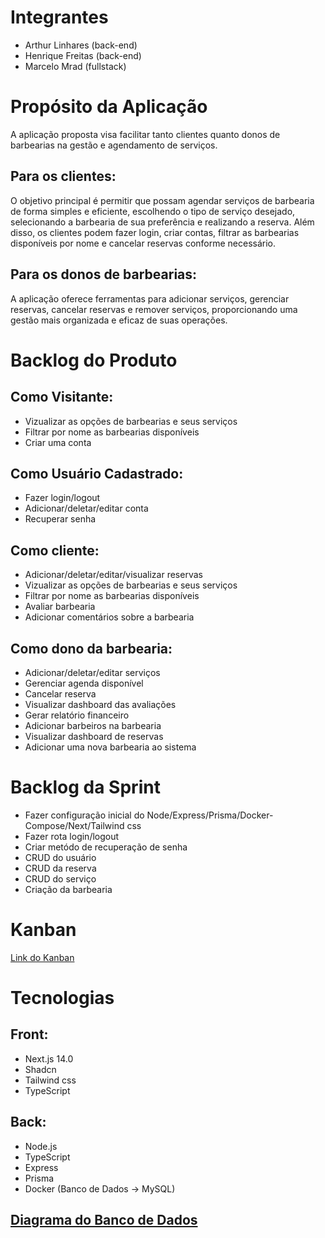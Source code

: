 # Integrantes
- Arthur Linhares (back-end)
- Henrique Freitas (back-end)
- Marcelo Mrad (fullstack)

# Propósito da Aplicação

A aplicação proposta visa facilitar tanto clientes quanto donos de barbearias na gestão e agendamento de serviços. 

## Para os clientes:

O objetivo principal é permitir que possam agendar serviços de barbearia de forma simples e eficiente, escolhendo o tipo de serviço desejado, selecionando a barbearia de sua preferência e realizando a reserva. Além disso, os clientes podem fazer login, criar contas, filtrar as barbearias disponíveis por nome e cancelar reservas conforme necessário.

## Para os donos de barbearias:

A aplicação oferece ferramentas para adicionar serviços, gerenciar reservas, cancelar reservas e remover serviços, proporcionando uma gestão mais organizada e eficaz de suas operações. 


# Backlog do Produto

## Como Visitante:
- Vizualizar as opções de barbearias e seus serviços
- Filtrar por nome as barbearias disponíveis
- Criar uma conta

## Como Usuário Cadastrado:
- Fazer login/logout
- Adicionar/deletar/editar conta
- Recuperar senha

## Como cliente:
- Adicionar/deletar/editar/visualizar reservas
- Vizualizar as opções de barbearias e seus serviços
- Filtrar por nome as barbearias disponíveis
- Avaliar barbearia
- Adicionar comentários sobre a barbearia

## Como dono da barbearia:
- Adicionar/deletar/editar serviços
- Gerenciar agenda disponível
- Cancelar reserva
- Visualizar dashboard das avaliações
- Gerar relatório financeiro
- Adicionar barbeiros na barbearia
- Visualizar dashboard de reservas
- Adicionar uma nova barbearia ao sistema

# Backlog da Sprint

- Fazer configuração inicial do Node/Express/Prisma/Docker-Compose/Next/Tailwind css
- Fazer rota login/logout
- Criar metódo de recuperação de senha
- CRUD do usuário
- CRUD da reserva
- CRUD do serviço
- Criação da barbearia

# Kanban
[Link do Kanban]([https://www.notion.so/Kanban-CutHub-cff5e7e939be4874a8adb803ac55cd1f?pvs=4a](https://hill-baboon-44e.notion.site/Kanban-CutHub-cff5e7e939be4874a8adb803ac55cd1f))

# Tecnologias

## Front:

- Next.js 14.0
- Shadcn
- Tailwind css
- TypeScript

## Back:

- Node.js
- TypeScript
- Express
- Prisma
- Docker (Banco de Dados → MySQL)
  
## [Diagrama do Banco de Dados](https://dbdiagram.io/d/65b91aedac844320ae0e3200)
